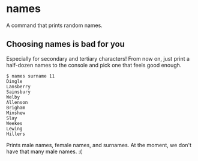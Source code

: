 # names

A command that prints random names.

## Choosing names is bad for you

Especially for secondary and tertiary characters! From now on, just print a half-dozen names to the console and pick one that feels good enough.

```shell
$ names surname 11
Dingle
Lansberry
Sainsbury
Welby
Allenson
Brigham
Minshew
Slay
Weekes
Lewing
Hillers
```

Prints male names, female names, and surnames. At the moment, we don't have that many male names. :(
